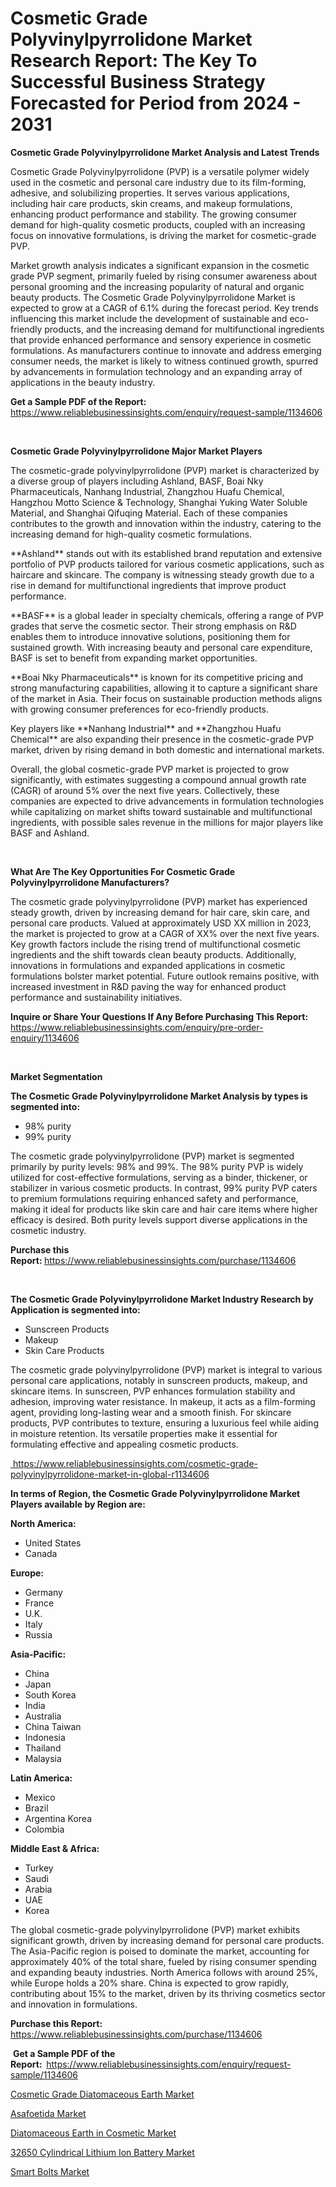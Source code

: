<p><h1>Cosmetic Grade Polyvinylpyrrolidone Market Research Report: The Key To Successful Business Strategy Forecasted for Period from 2024 - 2031</h1></p><p><strong>Cosmetic Grade Polyvinylpyrrolidone Market Analysis and Latest Trends</strong></p>
<p><p>Cosmetic Grade Polyvinylpyrrolidone (PVP) is a versatile polymer widely used in the cosmetic and personal care industry due to its film-forming, adhesive, and solubilizing properties. It serves various applications, including hair care products, skin creams, and makeup formulations, enhancing product performance and stability. The growing consumer demand for high-quality cosmetic products, coupled with an increasing focus on innovative formulations, is driving the market for cosmetic-grade PVP.</p><p>Market growth analysis indicates a significant expansion in the cosmetic grade PVP segment, primarily fueled by rising consumer awareness about personal grooming and the increasing popularity of natural and organic beauty products. The Cosmetic Grade Polyvinylpyrrolidone Market is expected to grow at a CAGR of 6.1% during the forecast period. Key trends influencing this market include the development of sustainable and eco-friendly products, and the increasing demand for multifunctional ingredients that provide enhanced performance and sensory experience in cosmetic formulations. As manufacturers continue to innovate and address emerging consumer needs, the market is likely to witness continued growth, spurred by advancements in formulation technology and an expanding array of applications in the beauty industry.</p></p>
<p><strong>Get a Sample PDF of the Report:&nbsp;</strong> <a href="https://www.reliablebusinessinsights.com/enquiry/request-sample/1134606?utm_campaign=48&utm_medium=2&utm_source=Github&utm_content=ia&utm_term=08102024&utm_id=cosmetic-grade-polyvinylpyrrolidone">https://www.reliablebusinessinsights.com/enquiry/request-sample/1134606</a></p>
<p>&nbsp;</p>
<p><strong>Cosmetic Grade Polyvinylpyrrolidone Major Market Players</strong></p>
<p><p>The cosmetic-grade polyvinylpyrrolidone (PVP) market is characterized by a diverse group of players including Ashland, BASF, Boai Nky Pharmaceuticals, Nanhang Industrial, Zhangzhou Huafu Chemical, Hangzhou Motto Science & Technology, Shanghai Yuking Water Soluble Material, and Shanghai Qifuqing Material. Each of these companies contributes to the growth and innovation within the industry, catering to the increasing demand for high-quality cosmetic formulations.</p><p>**Ashland** stands out with its established brand reputation and extensive portfolio of PVP products tailored for various cosmetic applications, such as haircare and skincare. The company is witnessing steady growth due to a rise in demand for multifunctional ingredients that improve product performance.</p><p>**BASF** is a global leader in specialty chemicals, offering a range of PVP grades that serve the cosmetic sector. Their strong emphasis on R&D enables them to introduce innovative solutions, positioning them for sustained growth. With increasing beauty and personal care expenditure, BASF is set to benefit from expanding market opportunities.</p><p>**Boai Nky Pharmaceuticals** is known for its competitive pricing and strong manufacturing capabilities, allowing it to capture a significant share of the market in Asia. Their focus on sustainable production methods aligns with growing consumer preferences for eco-friendly products.</p><p>Key players like **Nanhang Industrial** and **Zhangzhou Huafu Chemical** are also expanding their presence in the cosmetic-grade PVP market, driven by rising demand in both domestic and international markets.</p><p>Overall, the global cosmetic-grade PVP market is projected to grow significantly, with estimates suggesting a compound annual growth rate (CAGR) of around 5% over the next five years. Collectively, these companies are expected to drive advancements in formulation technologies while capitalizing on market shifts toward sustainable and multifunctional ingredients, with possible sales revenue in the millions for major players like BASF and Ashland.</p></p>
<p>&nbsp;</p>
<p><strong>What Are The Key Opportunities For Cosmetic Grade Polyvinylpyrrolidone Manufacturers?</strong></p>
<p><p>The cosmetic grade polyvinylpyrrolidone (PVP) market has experienced steady growth, driven by increasing demand for hair care, skin care, and personal care products. Valued at approximately USD XX million in 2023, the market is projected to grow at a CAGR of XX% over the next five years. Key growth factors include the rising trend of multifunctional cosmetic ingredients and the shift towards clean beauty products. Additionally, innovations in formulations and expanded applications in cosmetic formulations bolster market potential. Future outlook remains positive, with increased investment in R&D paving the way for enhanced product performance and sustainability initiatives.</p></p>
<p><strong>Inquire or Share Your Questions If Any Before Purchasing This Report:</strong> <a href="https://www.reliablebusinessinsights.com/enquiry/pre-order-enquiry/1134606?utm_campaign=48&utm_medium=2&utm_source=Github&utm_content=ia&utm_term=08102024&utm_id=cosmetic-grade-polyvinylpyrrolidone">https://www.reliablebusinessinsights.com/enquiry/pre-order-enquiry/1134606</a></p>
<p>&nbsp;</p>
<p><strong>Market Segmentation</strong></p>
<p><strong>The Cosmetic Grade Polyvinylpyrrolidone Market Analysis by types is segmented into:</strong></p>
<p><ul><li>98% purity</li><li>99% purity</li></ul></p>
<p><p>The cosmetic grade polyvinylpyrrolidone (PVP) market is segmented primarily by purity levels: 98% and 99%. The 98% purity PVP is widely utilized for cost-effective formulations, serving as a binder, thickener, or stabilizer in various cosmetic products. In contrast, 99% purity PVP caters to premium formulations requiring enhanced safety and performance, making it ideal for products like skin care and hair care items where higher efficacy is desired. Both purity levels support diverse applications in the cosmetic industry.</p></p>
<p><strong>Purchase this Report:&nbsp;</strong><a href="https://www.reliablebusinessinsights.com/purchase/1134606?utm_campaign=48&utm_medium=2&utm_source=Github&utm_content=ia&utm_term=08102024&utm_id=cosmetic-grade-polyvinylpyrrolidone">https://www.reliablebusinessinsights.com/purchase/1134606</a></p>
<p>&nbsp;</p>
<p><strong>The Cosmetic Grade Polyvinylpyrrolidone Market Industry Research by Application is segmented into:</strong></p>
<p><ul><li>Sunscreen Products</li><li>Makeup</li><li>Skin Care Products</li></ul></p>
<p><p>The cosmetic grade polyvinylpyrrolidone (PVP) market is integral to various personal care applications, notably in sunscreen products, makeup, and skincare items. In sunscreen, PVP enhances formulation stability and adhesion, improving water resistance. In makeup, it acts as a film-forming agent, providing long-lasting wear and a smooth finish. For skincare products, PVP contributes to texture, ensuring a luxurious feel while aiding in moisture retention. Its versatile properties make it essential for formulating effective and appealing cosmetic products.</p></p>
<p><a href="https://www.reliablebusinessinsights.com/cosmetic-grade-polyvinylpyrrolidone-market-in-global-r1134606?utm_campaign=48&utm_medium=2&utm_source=Github&utm_content=ia&utm_term=08102024&utm_id=cosmetic-grade-polyvinylpyrrolidone">&nbsp;https://www.reliablebusinessinsights.com/cosmetic-grade-polyvinylpyrrolidone-market-in-global-r1134606</a></p>
<p><strong>In terms of Region, the Cosmetic Grade Polyvinylpyrrolidone Market Players available by Region are:</strong></p>
<p>
    <p> <strong> North America: </strong>
        <ul>
            <li>United States</li>
            <li>Canada</li>
        </ul>
        </p> 
    <p> <strong> Europe: </strong>
        <ul>
            <li>Germany</li>
            <li>France</li>
            <li>U.K.</li>
            <li>Italy</li>
            <li>Russia</li>
        </ul>
        </p> 
    <p> <strong> Asia-Pacific: </strong>
        <ul>
            <li>China</li>
            <li>Japan</li>
            <li>South Korea</li>
            <li>India</li>
            <li>Australia</li>
            <li>China Taiwan</li>
            <li>Indonesia</li>
            <li>Thailand</li>
            <li>Malaysia</li>
        </ul>
        </p> 
    <p> <strong> Latin America: </strong>
        <ul>
            <li>Mexico</li>
            <li>Brazil</li>
            <li>Argentina Korea</li>
            <li>Colombia</li>
        </ul>
        </p> 
    <p> <strong> Middle East & Africa: </strong>
        <ul>
            <li>Turkey</li>
            <li>Saudi</li>
            <li>Arabia</li>
            <li>UAE</li>
            <li>Korea</li>
        </ul>
    </p>
    </p>
<p><p>The global cosmetic-grade polyvinylpyrrolidone (PVP) market exhibits significant growth, driven by increasing demand for personal care products. The Asia-Pacific region is poised to dominate the market, accounting for approximately 40% of the total share, fueled by rising consumer spending and expanding beauty industries. North America follows with around 25%, while Europe holds a 20% share. China is expected to grow rapidly, contributing about 15% to the market, driven by its thriving cosmetics sector and innovation in formulations.</p></p>
<p><strong>Purchase this Report: </strong><a href="https://www.reliablebusinessinsights.com/purchase/1134606?utm_campaign=48&utm_medium=2&utm_source=Github&utm_content=ia&utm_term=08102024&utm_id=cosmetic-grade-polyvinylpyrrolidone">https://www.reliablebusinessinsights.com/purchase/1134606</a></p>
<p>&nbsp;<strong>Get a Sample PDF of the Report:&nbsp;&nbsp;</strong><a href="https://www.reliablebusinessinsights.com/enquiry/request-sample/1134606?utm_campaign=48&utm_medium=2&utm_source=Github&utm_content=ia&utm_term=08102024&utm_id=cosmetic-grade-polyvinylpyrrolidone">https://www.reliablebusinessinsights.com/enquiry/request-sample/1134606</a></p>
<p><strong></strong></p>
<p><p><a href="https://github.com/alesiasc0na/Market-Research-Report-List-1/blob/main/cosmetic-grade-diatomaceous-earth-market.md?utm_campaign=48&utm_medium=2&utm_source=Github&utm_content=ia&utm_term=08102024&utm_id=cosmetic-grade-polyvinylpyrrolidone">Cosmetic Grade Diatomaceous Earth Market</a></p><p><a href="https://www.linkedin.com/pulse/surfing-asafoetida-wave-riding-market-currents-2031-reportology-fyinc?utm_campaign=48&utm_medium=2&utm_source=Github&utm_content=ia&utm_term=08102024&utm_id=cosmetic-grade-polyvinylpyrrolidone">Asafoetida Market</a></p><p><a href="https://github.com/WayneHopkins413/Market-Research-Report-List-1/blob/main/diatomaceous-earth-in-cosmetic-market.md?utm_campaign=48&utm_medium=2&utm_source=Github&utm_content=ia&utm_term=08102024&utm_id=cosmetic-grade-polyvinylpyrrolidone">Diatomaceous Earth in Cosmetic Market</a></p><p><a href="https://issuu.com/reportprime-2/docs/32650-cylindrical-lithium-ion-batte_eb990cb5774c22?utm_campaign=48&utm_medium=2&utm_source=Github&utm_content=ia&utm_term=08102024&utm_id=cosmetic-grade-polyvinylpyrrolidone">32650 Cylindrical Lithium Ion Battery Market</a></p><p><a href="https://www.linkedin.com/pulse/smart-bolts-market-outlook-complete-industry-analysis-2024-ccjyc?utm_campaign=48&utm_medium=2&utm_source=Github&utm_content=ia&utm_term=08102024&utm_id=cosmetic-grade-polyvinylpyrrolidone">Smart Bolts Market</a></p></p>